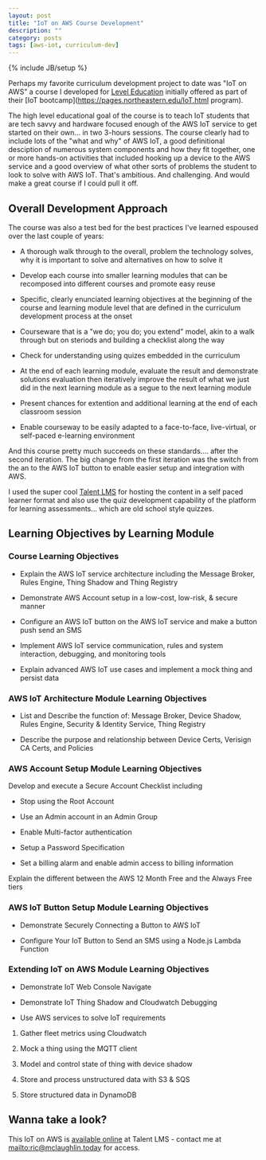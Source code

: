 ```yaml
---
layout: post
title: "IoT on AWS Course Development"
description: ""
category: posts
tags: [aws-iot, curriculum-dev]
---
```

{% include JB/setup %}

Perhaps my favorite curriculum development project to date was "IoT on AWS" a course I developed for [Level Education](https://www.leveledu.com/) initially offered as part of their [IoT bootcamp](https://pages.northeastern.edu/IoT.html program). 

The high level educational goal of the course is to teach IoT students that are tech savvy and hardware focused enough of the AWS IoT service to get started on their own... in two 3-hours sessions. The course clearly had to include lots of the "what and why" of AWS IoT, a good definitional desciption of numerous system components and how they fit together, one or more hands-on activities that included hooking up a device to the AWS service and a good overview of what other sorts of problems the student to look to solve with AWS IoT. That's ambitious. And challenging. And would make a great course if I could pull it off. 

## Overall Development Approach

The course was also a test bed for the best practices I've learned espoused over the last couple of years: 

- A thorough walk through to the overall, problem the technology solves, why it is important to solve and alternatives on how to solve it

- Develop each course into smaller learning modules that can be recomposed into different courses and promote easy reuse

- Specific, clearly enunciated learning objectives at the beginning of the course and learning module level that are defined in the curriculum development process at the onset

- Courseware that is a "we do; you do; you extend" model, akin to a walk through but on steriods and building a checklist along the way

- Check for understanding using quizes embedded in the curriculum

- At the end of each learning module, evaluate the result and demonstrate solutions evaluation then iteratively improve the result of what we just did in the next learning module as a segue to the next learning module

- Present chances for extention and additional learning at the end of each classroom session

- Enable courseway to be easily adapted to a face-to-face, live-virtual, or self-paced e-learning environment

And this course pretty much succeeds on these standards.... after the second iteration. The big change from the first iteration was the switch from the an  to the AWS IoT button to enable easier setup and integration with AWS. 

I used the super cool [Talent LMS](https://www.talentlms.com/) for hosting the content in a self paced learner format and also use the quiz development capability of the platform for learning assessments... which are old school style quizzes. 

## Learning Objectives by Learning Module

### Course Learning Objectives

- Explain the AWS IoT service architecture including the Message Broker, Rules Engine, Thing Shadow and Thing Registry

- Demonstrate AWS Account setup in a low-cost, low-risk, & secure manner

- Configure an AWS IoT button on the AWS IoT service and make a button push send an SMS

- Implement AWS IoT service communication, rules and system interaction, debugging, and monitoring tools

- Explain advanced AWS IoT use cases and implement a mock thing and persist data

### AWS IoT Architecture Module Learning Objectives

- List and Describe the function of: Message Broker, Device Shadow, Rules Engine, Security & Identity Service, Thing Registry

- Describe the purpose and relationship between Device Certs, Verisign CA Certs, and Policies 

### AWS Account Setup Module Learning Objectives

Develop and execute a Secure Account Checklist including

- Stop using the Root Account

- Use an Admin account in an Admin Group

- Enable Multi-factor authentication

- Setup a Password Specification

- Set a billing alarm and enable admin access to billing information

Explain the different between the AWS 12 Month Free and the Always Free tiers

### AWS IoT Button Setup Module Learning Objectives

- Demonstrate Securely Connecting a Button to AWS IoT

- Configure Your IoT Button to Send an SMS using a Node.js Lambda Function

### Extending IoT on AWS Module Learning Objectives

- Demonstrate IoT Web Console Navigate

- Demonstrate IoT Thing Shadow and Cloudwatch Debugging

- Use AWS services to solve IoT requirements

1. Gather fleet metrics using Cloudwatch

2. Mock a thing using the MQTT client

3. Model and control state of thing with device shadow

4. Store and process unstructured data with S3 & SQS

5. Store structured data in DynamoDB

## Wanna take a look?

This IoT on AWS is [available online](https://iotonaws.talentlms.com) at Talent LMS - contact me at <mailto:ric@mclaughlin.today> for access.
